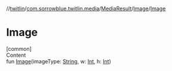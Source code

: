 //[twitlin](../../../index.md)/[com.sorrowblue.twitlin.media](../../index.md)/[MediaResult](../index.md)/[Image](index.md)/[Image](-image.md)



# Image  
[common]  
Content  
fun [Image](-image.md)(imageType: [String](https://kotlinlang.org/api/latest/jvm/stdlib/kotlin/-string/index.html), w: [Int](https://kotlinlang.org/api/latest/jvm/stdlib/kotlin/-int/index.html), h: [Int](https://kotlinlang.org/api/latest/jvm/stdlib/kotlin/-int/index.html))  



